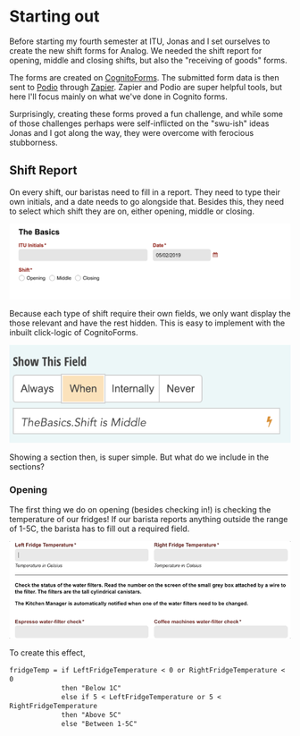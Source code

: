 
# Starting out
Before starting my fourth semester at ITU, Jonas and I set ourselves to create the new shift forms for Analog.
We needed the shift report for opening, middle and closing shifts, but also the "receiving of goods" forms.

The forms are created on [CognitoForms](https://www.cognitoforms.com/). The submitted form data is then sent to [Podio](http://Podio.com) through [Zapier](https://zapier.com/). Zapier and Podio are super helpful tools, but here I'll focus mainly on what we've done in Cognito forms.

Surprisingly, creating these forms proved a fun challenge, and while some of those challenges perhaps were self-inflicted on the "swu-ish" ideas Jonas and I got along the way, they were overcome with ferocious stubborness.

## Shift Report
On every shift, our baristas need to fill in a report.
They need to type their own initials, and a date needs to go alongside that.
Besides this, they need to select which shift they are on, either opening, middle or closing.


![TheBasics](https://raw.githubusercontent.com/Crunchyalex/AnalogForms/master/TheBasics.png)


Because each type of shift require their own fields, we only want display the those relevant and have the rest hidden.
This is easy to implement with the inbuilt click-logic of CognitoForms.


![ShowMiddle](https://raw.githubusercontent.com/Crunchyalex/AnalogForms/master/ShowMiddle.png)


Showing a section then, is super simple. But what do we include in the sections?

### Opening
The first thing we do on opening (besides checking in!) is checking the temperature of our fridges!
If our barista reports anything outside the range of 1-5C, the barista has to fill out a required field.


![BadMilk](https://raw.githubusercontent.com/Crunchyalex/AnalogForms/master/BadMilk.gif)

To create this effect, 

```
fridgeTemp = if LeftFridgeTemperature < 0 or RightFridgeTemperature < 0 
             then "Below 1C"
             else if 5 < LeftFridgeTemperature or 5 < RightFridgeTemperature
             then "Above 5C"
             else "Between 1-5C"
```

